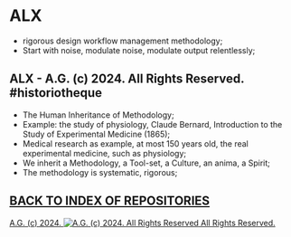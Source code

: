# ALX
* rigorous design workflow management methodology;
* Start with noise, modulate noise, modulate output relentlessly;
## ALX - A.G. (c) 2024. All Rights Reserved. #historiotheque

* The Human Inheritance of Methodology;
* Example: the study of physiology, Claude Bernard, Introduction to the Study of Experimental Medicine (1865);
* Medical research as example, at most 150 years old, the real experimental medicine, such as physiology;
* We inherit a Methodology, a Tool-set, a Culture, an anima, a Spirit;
* The methodology is systematic, rigorous;

## [BACK TO INDEX OF REPOSITORIES](https://github.com/antiface/Index)

[A.G. (c) 2024. ![A.G. (c) 2024. All Rights Reserved](https://historiotheque.files.wordpress.com/2016/11/ag_signature_official_2015_50px_cropped.jpg) All Rights Reserved.](http://alexgagnon.com)
